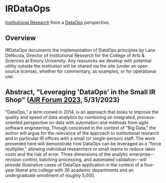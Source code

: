 # IRDataOps
[Institutional Research](https://en.wikipedia.org/wiki/Institutional_research) from a [DataOps](https://datakitchen.io/the-dataops-cookbook/) perspective.
## Overview
IRDataOps documents the implementation of DataOps principles by Lane DeNicola, Director of Institutional Research for the College of Arts & Sciences at Emory University.  Any resources we develop with potential utility outside the institution will be shared via the site (under an open source license), whether for commentary, as examples, or for operational use.
## Abstract, "Leveraging 'DataOps' in the Small IR Shop" ([AIR Forum 2023](https://www.airweb.org/forum/2023/home), 5/31/2023)
"DataOps," a term coined in 2014, is an approach that looks to improve the quality and speed of data analytics by combining an integrated, process-oriented perspective on data with automation and methods from agile software engineering. Though conceived in the context of "Big Data," the author will argue for the relevance of the approach to institutional research and in particular IR offices with a small (or single-person) staff.  The work presented here will demonstrate how DataOps can be leveraged as a "force multiplier," allowing individual researchers or small teams to reduce labor costs and the risk of error.  Three dimensions of the analytic enterprise--revision control, batching processing, and automated validation--will provide illustrative cases of DataOps application in the context of a four-year liberal arts college with 36 academic departments and an undergraduate enrollment of roughly 5,000.
